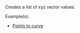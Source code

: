 Creates a list of xyz vector values.

Example(s):



* [Points to curve](https://creator.trimble.com/graph?assetURI=whp:3e5bc942-7604-4c0d-a534-b43d093bdb85&version=latest)